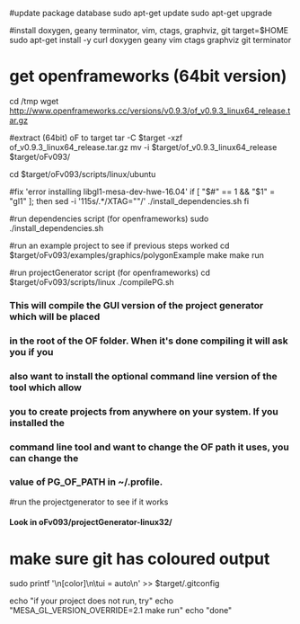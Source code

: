 #update package database
sudo apt-get update
sudo apt-get upgrade

#install doxygen, geany terminator, vim, ctags, graphviz, git
target=$HOME
sudo apt-get install -y curl doxygen geany vim ctags graphviz git terminator

# get openframeworks (64bit version)
cd /tmp 
wget http://www.openframeworks.cc/versions/v0.9.3/of_v0.9.3_linux64_release.tar.gz

#extract (64bit) oF to target
tar -C $target -xzf of_v0.9.3_linux64_release.tar.gz 
mv -i $target/of_v0.9.3_linux64_release $target/oFv093/ 


cd $target/oFv093/scripts/linux/ubuntu

#fix 'error installing libgl1-mesa-dev-hwe-16.04'
if [ "$#" == 1 && "$1" = "gl1" ]; then
  sed -i '115s/.*/XTAG=""/' ./install_dependencies.sh
fi

#run dependencies script (for openframeworks)
sudo ./install_dependencies.sh


#run an example project to see if previous steps worked
cd $target/oFv093/examples/graphics/polygonExample
make
make run

#run projectGenerator script (for openframeworks)
cd $target/oFv093/scripts/linux
./compilePG.sh


### This will compile the GUI version of the project generator which will be placed
### in the root of the OF folder. When it's done compiling it will ask you if you
### also want to install the optional command line version of the tool which allow
### you to create projects from anywhere on your system. If you installed the 
### command line tool and want to change the OF path it uses, you can change the 
### value of PG_OF_PATH in ~/.profile.


#run the projectgenerator to see if it works

#### Look in oFv093/projectGenerator-linux32/


# make sure git has coloured output
sudo printf '\n[color]\n\tui = auto\n' >> $target/.gitconfig

echo "if your project does not run, try"
echo "MESA_GL_VERSION_OVERRIDE=2.1 make run"
echo "done"
